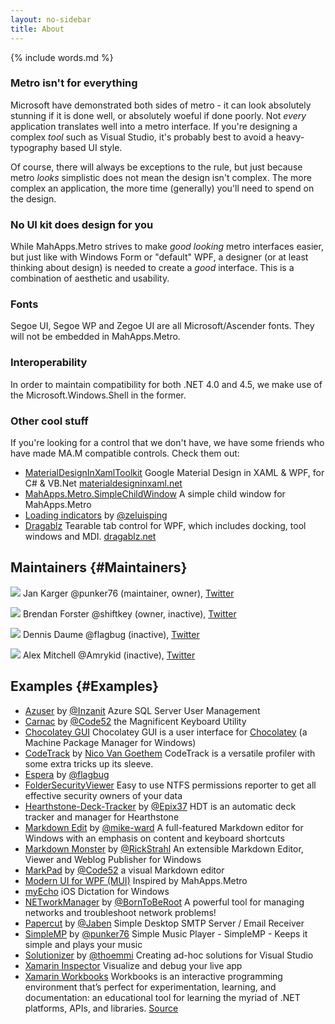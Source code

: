 ```yaml
---
layout: no-sidebar
title: About
---
```


{% include words.md %}

### Metro isn't for everything

Microsoft have demonstrated both sides of metro - it can look absolutely stunning if it is done well, or absolutely woeful if done poorly. Not *every* application translates well into a metro interface. If you're designing a complex *tool* such as Visual Studio, it's probably best to avoid a heavy-typography based UI style.

Of course, there will always be exceptions to the rule, but just because metro *looks* simplistic does not mean the design isn't complex. The more complex an application, the more time (generally) you'll need to spend on the design. 

### No UI kit does design for you

While MahApps.Metro strives to make *good looking* metro interfaces easier, but just like with Windows Form or "default" WPF, a designer (or at least thinking about design) is needed to create a *good* interface. This is a combination of aesthetic and usability.

### Fonts

Segoe UI, Segoe WP and Zegoe UI are all Microsoft/Ascender fonts. They will not be embedded in MahApps.Metro.

### Interoperability

In order to maintain compatibility for both .NET 4.0 and 4.5, we make use of the Microsoft.Windows.Shell in the former.

### Other cool stuff

If you're looking for a control that we don't have, we have some friends who have made MA.M compatible controls. Check them out:

- [MaterialDesignInXamlToolkit](https://github.com/ButchersBoy/MaterialDesignInXamlToolkit) Google Material Design in XAML & WPF, for C# & VB.Net [materialdesigninxaml.net](http://materialdesigninxaml.net)
- [MahApps.Metro.SimpleChildWindow](https://github.com/punker76/MahApps.Metro.SimpleChildWindow) A simple child window for MahApps.Metro
- [Loading indicators](https://github.com/zeluisping/LoadingIndicators.WPF) by [@zeluisping](https://github.com/zeluisping)
- [Dragablz](https://github.com/ButchersBoy/Dragablz) Tearable tab control for WPF, which includes docking, tool windows and MDI. [dragablz.net](https://dragablz.net)

## Maintainers {#Maintainers}

<div id="maintainer-list">
  <p>
    <img src="https://1.gravatar.com/avatar/1aea0f4dba1906e759377308c0df08f6?s=40"> Jan Karger @punker76 (maintainer, owner), <a href="https://twitter.com/punker76">Twitter</a>
  </p>
  <p>
    <img src="https://0.gravatar.com/avatar/337e8e7f3447c1245268f3313a3c3d88?s=40"> Brendan Forster @shiftkey (owner, inactive), <a href="https://twitter.com/shiftkey">Twitter</a>
  </p>
  <p>
    <img src="https://2.gravatar.com/avatar/2ad310d3d4686045a088ed29029a62f0?s=40"> Dennis Daume @flagbug (inactive), <a href="https://twitter.com/flagbug">Twitter</a>
  </p>
  <p>
    <img src="https://0.gravatar.com/avatar/0d3e475b86cba8c7eb6144364157ae8f?s=40"> Alex Mitchell @Amrykid (inactive), <a href="https://twitter.com/Amrykid">Twitter</a>
  </p>
</div>

## Examples {#Examples}

* [Azuser](https://github.com/Inzanit/azuser) by [@Inzanit](https://github.com/Inzanit) Azure SQL Server User Management
* [Carnac](https://github.com/Code52/carnac) by [@Code52](https://github.com/Code52) the Magnificent Keyboard Utility
* [Chocolatey GUI](https://github.com/chocolatey/ChocolateyGUI) Chocolatey GUI is a user interface for [Chocolatey](https://chocolatey.org/) (a Machine Package Manager for Windows)
* [CodeTrack](http://www.getcodetrack.com) by [Nico Van Goethem](https://twitter.com/GoethemNico) CodeTrack is a versatile profiler with some extra tricks up its sleeve.
* [Espera](https://github.com/flagbug/Espera) by [@flagbug](https://github.com/flagbug)
* [FolderSecurityViewer](https://www.foldersecurityviewer.com) Easy to use NTFS permissions reporter to get all effective security owners of your data
* [Hearthstone-Deck-Tracker](https://github.com/Epix37/Hearthstone-Deck-Tracker) by [@Epix37](https://github.com/Epix37) HDT is an automatic deck tracker and manager for Hearthstone
* [Markdown Edit](https://markdownedit.com) by [@mike-ward](https://github.com/mike-ward) A full-featured Markdown editor for Windows with an emphasis on content and keyboard shortcuts
* [Markdown Monster](https://markdownmonster.west-wind.com) by [@RickStrahl](https://github.com/RickStrahl) An extensible Markdown Editor, Viewer and Weblog Publisher for Windows
* [MarkPad](https://github.com/Code52/DownmarkerWPF) by [@Code52](https://github.com/Code52) a visual Markdown editor
* [Modern UI for WPF (MUI)](https://github.com/firstfloorsoftware/mui) Inspired by MahApps.Metro
* [myEcho](http://myechoapp.com/) iOS Dictation for Windows
* [NETworkManager](https://github.com/BornToBeRoot/NETworkManager) by [@BornToBeRoot](https://github.com/BornToBeRoot) A powerful tool for managing networks and troubleshoot network problems!
* [Papercut](https://github.com/jaben/papercut) by [@Jaben](https://github.com/Jaben) Simple Desktop SMTP Server / Email Receiver
* [SimpleMP](https://github.com/punker76/simple-music-player) by [@punker76](https://github.com/punker76) Simple Music Player - SimpleMP - Keeps it simple and plays your music
* [Solutionizer](https://github.com/thoemmi/Solutionizer) by [@thoemmi](https://github.com/thoemmi) Creating ad-hoc solutions for Visual Studio
* [Xamarin Inspector](https://docs.microsoft.com/en-us/xamarin/tools/inspector/) Visualize and debug your live app
* [Xamarin Workbooks](https://docs.microsoft.com/en-us/xamarin/tools/workbooks/) Workbooks is an interactive programming environment that’s perfect for experimentation, learning, and documentation: an educational tool for learning the myriad of .NET platforms, APIs, and libraries. [Source](https://github.com/Microsoft/workbooks)
